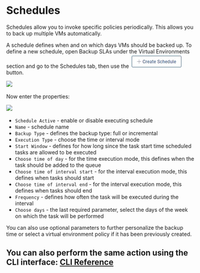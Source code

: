 # Schedules

Schedules allow you to invoke specific policies periodically. This allows you to back up multiple VMs automatically.

A schedule defines when and on which days VMs should be backed up. To define a new schedule, open Backup SLAs under the Virtual Environments section and go to the Schedules tab, then use the ![](../../../.gitbook/assets/create-schedule%20%282%29.jpg) button.

![](../../../.gitbook/assets/backup-sla-schedules.jpg)

Now enter the properties:

![](../../../.gitbook/assets/backup-sla-schedules-create.jpg)

* `Schedule Active` - enable or disable executing schedule
* `Name` - schedule name
* `Backup Type` - defines the backup type: full or incremental
* `Execution Type` - choose the time or interval mode
* `Start Window` - defines for how long since the task start time scheduled tasks are allowed to be executed
* `Choose time of day` - for the time execution mode, this defines when the task should be added to the queue
* `Choose time of interval start` - for the interval execution mode, this defines when tasks should start
* `Choose time of interval end` - for the interval execution mode, this defines when tasks should end
* `Frequency` - defines how often the task will be executed during the interval
* `Choose days` - the last required parameter, select the days of the week on which the task will be performed

You can also use optional parameters to further personalize the backup time or select a virtual environment policy if it has been previously created.

## You can also perform the same action using the CLI interface: [CLI Reference](../../cli-reference.md#schedules)

